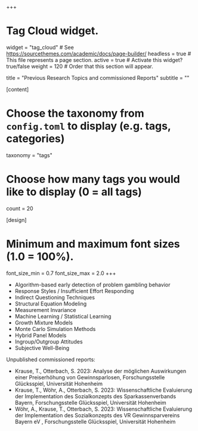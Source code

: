 +++
# Tag Cloud widget.
widget = "tag_cloud"  # See https://sourcethemes.com/academic/docs/page-builder/
headless = true  # This file represents a page section.
active = true  # Activate this widget? true/false
weight = 120  # Order that this section will appear.

title = "Previous Research Topics and commissioned Reports"
subtitle = ""

[content]
  # Choose the taxonomy from `config.toml` to display (e.g. tags, categories)
  taxonomy = "tags"
  
  # Choose how many tags you would like to display (0 = all tags)
  count = 20

[design]
  # Minimum and maximum font sizes (1.0 = 100%).
  font_size_min = 0.7
  font_size_max = 2.0
+++
- Algorithm-based early detection of problem gambling behavior
- Response Styles / Insufficient Effort Responding
- Indirect Questioning Techniques
- Structural Equation Modeling
- Measurement Invariance
- Machine Learning / Statistical Learning
- Growth Mixture Models
- Monte Carlo Simulation Methods
- Hybrid Panel Models
- Ingroup/Outgroup Attitudes
- Subjective Well-Being

Unpublished commissioned reports:
- Krause, T., Otterbach, S. 2023: Analyse der möglichen Auswirkungen einer Preiserhöhung von Gewinnsparlosen, Forschungsstelle Glücksspiel, Universität Hohenheim
- Krause, T., Wöhr, A.,  Otterbach, S. 2023: Wissenschaftliche Evaluierung der Implementation des Sozialkonzepts des Sparkassenverbands Bayern, Forschungsstelle Glücksspiel, Universität Hohenheim
- Wöhr, A., Krause, T., Otterbach, S. 2023: Wissenschaftliche Evaluierung der Implementation des Sozialkonzepts des VR Gewinnsparvereins Bayern eV , Forschungsstelle Glücksspiel, Universität Hohenheim


